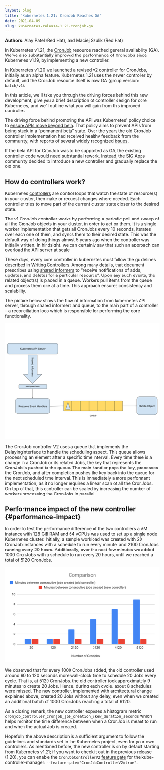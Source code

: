 ```yaml
---
layout: blog
title: 'Kubernetes 1.21: CronJob Reaches GA'
date: 2021-04-09
slug: kubernetes-release-1.21-cronjob-ga
---
```


 **Authors:** Alay Patel (Red Hat), and Maciej Szulik (Red Hat)

In Kubernetes v1.21, the 
[CronJob](/docs/concepts/workloads/controllers/cron-jobs/) resource
reached general availability (GA). We've also substantially improved the 
performance of CronJobs since Kubernetes v1.19, by implementing a new
controller.

In Kubernetes v1.20 we launched a revised v2 controller for CronJobs, 
initially as an alpha feature. Kubernetes 1.21 uses the newer controller by
default, and the CronJob resource itself is now GA (group version: `batch/v1`).

In this article, we'll take you through the driving forces behind this new
development, give you a brief description of controller design for core 
Kubernetes, and we'll outline what you will gain from this improved controller.

The driving force behind promoting the API was Kubernetes' policy choice to
[ensure APIs move beyond beta](/blog/2020/08/21/moving-forward-from-beta/).
That policy aims to prevent APIs from being stuck in a “permanent beta” state.
Over the years the old CronJob controller implementation had received healthy
feedback from the community, with reports of several widely recognized
[issues](https://github.com/kubernetes/kubernetes/issues/82659).

If the beta API for CronJob was to be supported as GA, the existing controller
code would need substantial rework. Instead, the SIG Apps community decided
to introduce a new controller and gradually replace the old one.

## How do controllers work?

Kubernetes [controllers](/docs/concepts/architecture/controller/) are control
loops that watch the state of resource(s) in your cluster, then make or
request changes where needed. Each controller tries to move part of the
current cluster state closer to the desired state.

The v1 CronJob controller works by performing a periodic poll and sweep of all
the CronJob objects in your cluster, in order to act on them. It is a single
worker implementation that gets all CronJobs  every 10 seconds, iterates over
each one of them, and syncs them to their desired state. This was the default 
way of doing things almost 5 years ago when the controller was initially
written. In hindsight, we can certainly say that such an approach can
overload the API server at scale.

These days, every core controller in kubernetes must follow the guidelines 
described in [Writing Controllers](https://github.com/kubernetes/community/blob/master/contributors/devel/sig-api-machinery/controllers.md#readme).
Among many details, that document prescribes using
[shared informers](https://www.cncf.io/blog/2019/10/15/extend-kubernetes-via-a-shared-informer/)
to “receive notifications of adds, updates, and deletes for a particular
resource”. Upon any such events, the related object(s) is placed in a queue. 
Workers pull items from the queue and process them one at a time. This
approach ensures consistency and scalability.
 
The picture below shows the flow of information from kubernetes API server, 
through shared informers and queue, to the main part of a controller - a 
reconciliation loop which is responsible for performing the core functionality.

![Controller flowchart](controller-flowchart.svg)

The CronJob controller V2 uses a queue that implements the DelayingInterface to 
handle the scheduling aspect. This queue allows processing an element after a 
specific time interval. Every time there is a change in a CronJob or its related
Jobs, the key that represents the CronJob is pushed to the queue. The main 
handler pops the key, processes the CronJob, and after completion 
pushes the key back into the queue for the next scheduled time interval. This is
immediately a more performant implementation, as it no longer requires a linear 
scan of all the CronJobs. On top of that, this controller can be scaled by 
increasing the number of workers processing the CronJobs in parallel.

## Performance impact of the new controller {#performance-impact}

In order to test the performance difference of the two controllers a VM instance
with 128 GiB RAM and 64 vCPUs was used to set up a single node Kubernetes cluster.
Initially, a sample workload was created with 20 CronJob instances with a schedule
to run every minute, and 2100 CronJobs running every 20 hours. Additionally, 
over the next few minutes we added 1000 CronJobs with a schedule to run every 
20 hours, until we reached a total of 5120 CronJobs. 

![Visualization of performance](performance-impact-graph.svg)

We observed that for every 1000 CronJobs added, the old controller used 
around 90 to 120 seconds more wall-clock time to schedule 20 Jobs every cycle.
That is, at 5120 CronJobs, the old controller took approximately 9 minutes
to create 20 Jobs. Hence, during each cycle, about 8 schedules were missed.
The new controller, implemented with architectural change explained above, 
created 20 Jobs without any delay, even when we created an additional batch
of 1000 CronJobs reaching a total of 6120. 

As a closing remark, the new controller exposes a histogram metric 
`cronjob_controller_cronjob_job_creation_skew_duration_seconds` which helps 
monitor the time difference between when a CronJob is meant to run and when 
the actual Job is created.

Hopefully the above description is a sufficient argument to follow the 
guidelines and standards set in the Kubernetes project, even for your own 
controllers. As mentioned before, the new controller is on by default starting
from Kubernetes v1.21; if you want to check it out in the previous release (1.20),
you can enable the `CronJobControllerV2`
[feature gate](/docs/reference/command-line-tools-reference/feature-gates/) 
for the kube-controller-manager: `--feature-gate="CronJobControllerV2=true"`.
